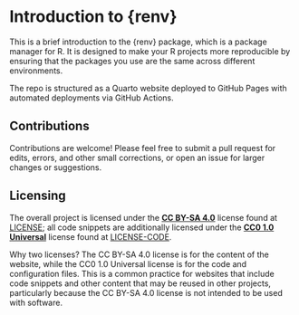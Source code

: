 # Introduction to {renv}

This is a brief introduction to the {renv} package, which is a package manager for R. It is designed to make your R projects more reproducible by ensuring that the packages you use are the same across different environments.

The repo is structured as a Quarto website deployed to GitHub Pages with automated deployments via GitHub Actions.

## Contributions

Contributions are welcome! Please feel free to submit a pull request for edits, errors, and other small corrections, or open an issue for larger changes or suggestions.

## Licensing

The overall project is licensed under the **[CC BY-SA 4.0](https://creativecommons.org/licenses/by-sa/4.0/)** license found at [LICENSE](LICENSE.md); all code snippets are additionally licensed under the **[CC0 1.0 Universal](https://creativecommons.org/publicdomain/zero/1.0/)** license found at [LICENSE-CODE](LICENSE-CODE.md).

Why two licenses? The CC BY-SA 4.0 license is for the content of the website, while the CC0 1.0 Universal license is for the code and configuration files. This is a common practice for websites that include code snippets and other content that may be reused in other projects, particularly because the CC BY-SA 4.0 license is not intended to be used with software.
